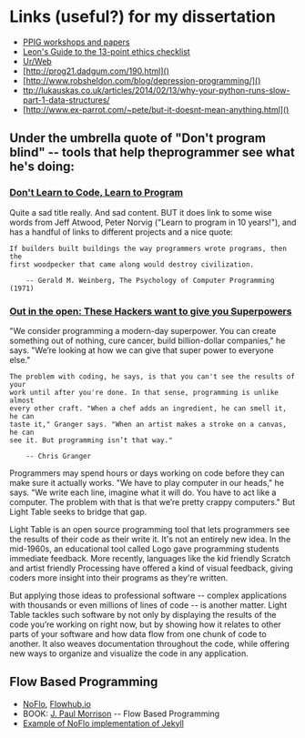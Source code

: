 # Links (useful?) for my dissertation

* [PPIG workshops and papers](http://www.ppig.org/workshops/)
* [Leon's Guide to the 13-point ethics
  checklist](http://www.cs.bath.ac.uk/Leon/pages/ethics.shtml#checklist)
* [Ur/Web](http://www.impredicative.com/ur/)
* [http://prog21.dadgum.com/190.html]()
* [http://www.robsheldon.com/blog/depression-programming/]()
* [ttp://lukauskas.co.uk/articles/2014/02/13/why-your-python-runs-slow-part-1-data-structures/]()
* [http://www.ex-parrot.com/~pete/but-it-doesnt-mean-anything.html]()

## Under the umbrella quote of "Don't program blind" -- tools that help theprogrammer see what he's doing:

### [Don't Learn to Code, Learn to Program]

Quite a sad title really. And sad content. BUT it does link to some wise words
from Jeff Atwood, Peter Norvig ("Learn to program in 10 years!"), and has a
handful of links to different projects and a nice quote:

    If builders built buildings the way programmers wrote programs, then the
    first woodpecker that came along would destroy civilization.

        -- Gerald M. Weinberg, The Psychology of Computer Programming (1971)


### [Out in the open: These Hackers want to give you Superpowers]

"We consider programming a modern-day superpower. You can create something out
of nothing, cure cancer, build billion-dollar companies," he says.  "We’re
looking at how we can give that super power to everyone else."
    

    The problem with coding, he says, is that you can't see the results of your
    work until after you're done. In that sense, programming is unlike almost
    every other craft. "When a chef adds an ingredient, he can smell it, he can
    taste it," Granger says. "When an artist makes a stroke on a canvas, he can
    see it. But programming isn’t that way." 
    
        -- Chris Granger
    

Programmers may spend hours or days working on code before they can make sure it
actually works. "We have to play computer in our heads," he says.  "We write
each line, imagine what it will do. You have to act like a computer. The problem
with that is that we’re pretty crappy computers." But Light Table seeks to
bridge that gap.


Light Table is an open source programming tool that lets programmers see the
results of their code as their write it. It's not an entirely new idea. In the
mid-1960s, an educational tool called Logo gave programming students immediate
feedback. More recently, languages like the kid friendly Scratch and artist
friendly Processing have offered a kind of visual feedback, giving coders more
insight into their programs as they're written.


But applying those ideas to professional software -- complex applications with
thousands or even millions of lines of code -- is another matter. Light Table
tackles such software by not only by displaying the results of the code you’re
working on right now, but by showing how it relates to other parts of your
software and how data flow from one chunk of code to another.  It also weaves
documentation throughout the code, while offering new ways to organize and
visualize the code in any application.

## Flow Based Programming

* [NoFlo](http://noflojs.org/), [Flowhub.io](http://flowhub.io/)
* BOOK: [J. Paul Morrison](http://www.jpaulmorrison.com/fbp/) -- Flow Based
  Programming
* [Example of NoFlo implementation of
  Jekyll](https://github.com/the-grid/noflo-jekyll)

[Don't Learn to Code, Learn to Program]: http://johnkurkowski.com/posts/dont-learn-to-code-learn-to-program-but-come-back-in-10-years
[Out in the open: These Hackers want to give you Superpowers]: http://www.wired.com/wiredenterprise/2014/01/light-table
